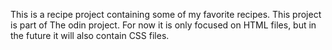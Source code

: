 This is a recipe project containing some of my favorite recipes. This project is part of The odin project. For now it is only focused on HTML files, but in the future it will also contain CSS files.